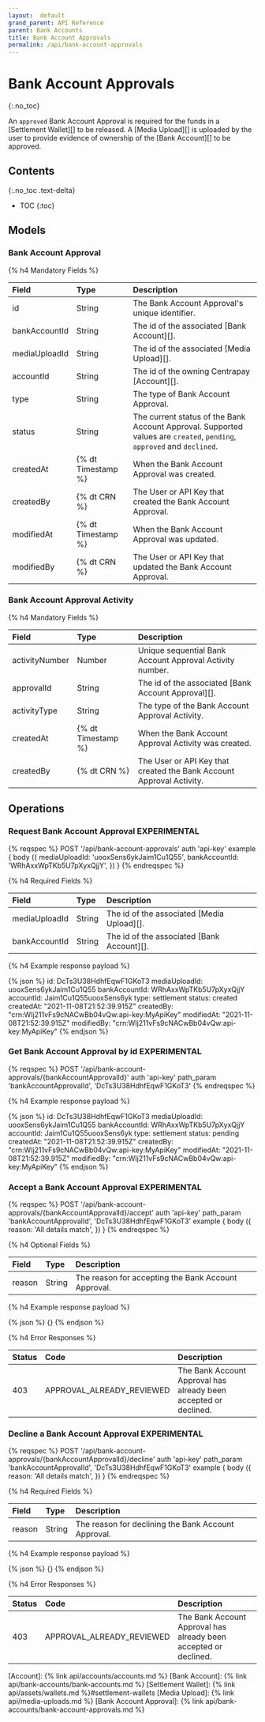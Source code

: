 ```yaml
---
layout:  default
grand_parent: API Reference
parent: Bank Accounts
title: Bank Account Approvals
permalink: /api/bank-account-approvals
---
```


# Bank Account Approvals
{:.no_toc}

An `approved` Bank Account Approval is required for the funds in a [Settlement Wallet][] to be released. A [Media Upload][] is uploaded by the user to provide evidence of ownership of the [Bank Account][] to be approved.

## Contents
{:.no_toc .text-delta}

* TOC
{:toc}

## Models

### Bank Account Approval
{% h4 Mandatory Fields %}

|     Field     |        Type        |                                                      Description                                                       |
| :------------ | :----------------- | :--------------------------------------------------------------------------------------------------------------------- |
| id            | String             | The Bank Account Approval's unique identifier.                                                                         |
| bankAccountId | String             | The id of the associated [Bank Account][].                                                                             |
| mediaUploadId | String             | The id of the associated [Media Upload][].                                                                             |
| accountId     | String             | The id of the owning Centrapay [Account][].                                                                            |
| type          | String             | The type of Bank Account Approval.                                                                                     |
| status        | String             | The current status of the Bank Account Approval. Supported values are `created`, `pending`, `approved` and `declined`. |
| createdAt     | {% dt Timestamp %} | When the Bank Account Approval was created.                                                                            |
| createdBy     | {% dt CRN %}       | The User or API Key that created the Bank Account Approval.                                                            |
| modifiedAt    | {% dt Timestamp %} | When the Bank Account Approval was updated.                                                                            |
| modifiedBy    | {% dt CRN %}       | The User or API Key that updated the Bank Account Approval.                                                            |

### Bank Account Approval Activity
{% h4 Mandatory Fields %}

|     Field      |        Type        |                             Description                              |
| :------------- | :----------------- | :------------------------------------------------------------------- |
| activityNumber | Number             | Unique sequential Bank Account Approval Activity number.             |
| approvalId     | String             | The id of the associated [Bank Account Approval][].                  |
| activityType   | String             | The type of the Bank Account Approval Activity.                      |
| createdAt      | {% dt Timestamp %} | When the Bank Account Approval Activity was created.                 |
| createdBy      | {% dt CRN %}       | The User or API Key that created the Bank Account Approval Activity. |

## Operations

### Request Bank Account Approval **EXPERIMENTAL**
{% reqspec %}
  POST '/api/bank-account-approvals'
  auth 'api-key'
  example {
    body ({
      mediaUploadId: 'uooxSens6ykJaim1Cu1Q55',
      bankAccountId: 'WRhAxxWpTKb5U7pXyxQjjY',
    })
  }
{% endreqspec %}

{% h4 Required Fields %}

|     Field     |  Type  |                Description                 |
| :------------ | :----- | :----------------------------------------- |
| mediaUploadId | String | The id of the associated [Media Upload][]. |
| bankAccountId | String | The id of the associated [Bank Account][]. |

{% h4 Example response payload %}

{% json %}
id: DcTs3U38HdhfEqwF1GKoT3
mediaUploadId: uooxSens6ykJaim1Cu1Q55
bankAccountId: WRhAxxWpTKb5U7pXyxQjjY
accountId: Jaim1Cu1Q55uooxSens6yk
type: settlement
status: created
createdAt: "2021-11-08T21:52:39.915Z"
createdBy: "crn:WIj211vFs9cNACwBb04vQw:api-key:MyApiKey"
modifiedAt: "2021-11-08T21:52:39.915Z"
modifiedBy: "crn:WIj211vFs9cNACwBb04vQw:api-key:MyApiKey"
{% endjson %}

### Get Bank Account Approval by id **EXPERIMENTAL**
{% reqspec %}
  POST '/api/bank-account-approvals/{bankAccountApprovalId}'
  auth 'api-key'
  path_param 'bankAccountApprovalId', 'DcTs3U38HdhfEqwF1GKoT3'
{% endreqspec %}

{% h4 Example response payload %}

{% json %}
id: DcTs3U38HdhfEqwF1GKoT3
mediaUploadId: uooxSens6ykJaim1Cu1Q55
bankAccountId: WRhAxxWpTKb5U7pXyxQjjY
accountId: Jaim1Cu1Q55uooxSens6yk
type: settlement
status: pending
createdAt: "2021-11-08T21:52:39.915Z"
createdBy: "crn:WIj211vFs9cNACwBb04vQw:api-key:MyApiKey"
modifiedAt: "2021-11-08T21:52:39.915Z"
modifiedBy: "crn:WIj211vFs9cNACwBb04vQw:api-key:MyApiKey"
{% endjson %}

### Accept a Bank Account Approval **EXPERIMENTAL**
{% reqspec %}
  POST '/api/bank-account-approvals/{bankAccountApprovalId}/accept'
  auth 'api-key'
  path_param 'bankAccountApprovalId', 'DcTs3U38HdhfEqwF1GKoT3'
  example {
    body ({
      reason: 'All details match',
    })
  }
{% endreqspec %}

{% h4 Optional Fields %}

| Field  |  Type  |                     Description                     |
| :----- | :----- | :-------------------------------------------------- |
| reason | String | The reason for accepting the Bank Account Approval. |

{% h4 Example response payload %}

{% json %}
{}
{% endjson %}

{% h4 Error Responses %}

| Status |           Code            |                           Description                            |
| :----- | :------------------------ | :--------------------------------------------------------------- |
| 403    | APPROVAL_ALREADY_REVIEWED | The Bank Account Approval has already been accepted or declined. |

### Decline a Bank Account Approval **EXPERIMENTAL**
{% reqspec %}
  POST '/api/bank-account-approvals/{bankAccountApprovalId}/decline'
  auth 'api-key'
  path_param 'bankAccountApprovalId', 'DcTs3U38HdhfEqwF1GKoT3'
  example {
    body ({
      reason: 'All details match',
    })
  }
{% endreqspec %}

{% h4 Required Fields %}

| Field  |  Type  |                     Description                     |
| :----- | :----- | :-------------------------------------------------- |
| reason | String | The reason for declining the Bank Account Approval. |

{% h4 Example response payload %}

{% json %}
{}
{% endjson %}

{% h4 Error Responses %}

| Status |           Code            |                           Description                            |
| :----- | :------------------------ | :--------------------------------------------------------------- |
| 403    | APPROVAL_ALREADY_REVIEWED | The Bank Account Approval has already been accepted or declined. |

[Account]: {% link api/accounts/accounts.md %}
[Bank Account]: {% link api/bank-accounts/bank-accounts.md %}
[Settlement Wallet]: {% link api/assets/wallets.md %}#settlement-wallets
[Media Upload]: {% link api/media-uploads.md %}
[Bank Account Approval]: {% link api/bank-accounts/bank-account-approvals.md %}
